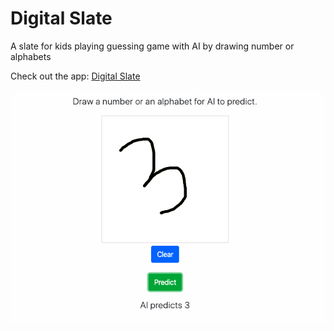 # Digital Slate

A slate for kids playing guessing game with AI by drawing number or alphabets

Check out the app: [Digital Slate](https://digital-slate.herokuapp.com)

![Screenshot](./images/Screenshot.png)


